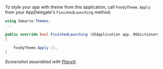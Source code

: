 To style your app with theme from this application, call
`FoodyTheme.Apply` from your AppDelegate's `FinishedLaunching` method:

```csharp
using Xamarin.Themes;
...

public override bool FinishedLaunching (UIApplication app, NSDictionary options)
{
	...
	FoodyTheme.Apply ();
}
```
 
*Screenshot assembled with [PlaceIt](http://placeit.breezi.com/).*